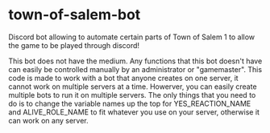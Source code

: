 # town-of-salem-bot
Discord bot allowing to automate certain parts of Town of Salem 1 to allow the game to be played through discord!

This bot does not have the medium. Any functions that this bot doesn't have can easily be controlled manually by an administrator or "gamemaster".
This code is made to work with a bot that anyone creates on one server, it cannot work on multiple servers at a time. Howerver, you can easily create multiple bots to run it on multiple servers.
The only things that you need to do is to change the variable names up the top for YES_REACTION_NAME and ALIVE_ROLE_NAME to fit whatever you use on your server, otherwise it can work on any server.
